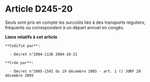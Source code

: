 # Article D245-20

Seuls sont pris en compte les surcoûts liés à des transports réguliers, fréquents ou correspondant à un départ annuel en
congés.

**Liens relatifs à cet article**

	**Codifié par**:

	  - Décret n°2004-1136 2004-10-21

	**Créé par**:

	  - Décret n°2005-1591 du 19 décembre 2005 - art. 1 () JORF 20 décembre 2005
